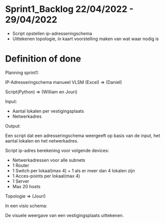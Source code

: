 # Sprint1_Backlog 22/04/2022 - 29/04/2022

- Script opstellen ip-adresseringschema
- Uittekenen topologie, in kaart voorstelling maken van wat waar nodig is

# Definition of done

Planning sprint1:

IP-Adresseringschema manueel VLSM (Excel) => (Daniel)

Script(Python) => (William en Jouri)

Input:

- Aantal lokalen per vestigingsplaats
- Netwerkadres

Output:

Een script dat een adresseringschema weergeeft op basis van de input,
het aantal lokalen en het netwerkadres.


Script ip-adres berekening voor volgende devices:

- Netwerkadressen voor alle subnets
- 1 Router
- 1 Switch per lokaal(max 4) + 1 als er meer dan 4 lokalen zijn
- 1 Acces-points per lokaal(max 4) 
- 1 Server
- Max 20 hosts



Topologie => (Jouri)

In een visio schema:

De visuele weergave van een vestigingsplaats uittekenen.

